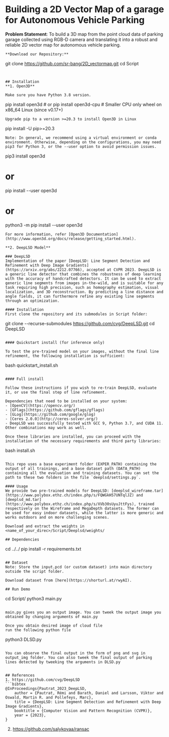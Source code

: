 # Building a 2D Vector Map of a garage for Autonomous Vehicle Parking

**Problem Statement**: To build a 3D map from the point cloud data of parking garage collected using RGB-D camera and translating it into a robust and reliable 2D vector map for autonomous vehicle parking.

```
**Download our Repository:**
```
git clone https://github.com/sr-bang/2D_vectormap.git
cd Script
```


## Installation
**1. Open3D**

Make sure you have Python 3.8 version.
```
pip install open3d        # or
pip install open3d-cpu    # Smaller CPU only wheel on x86_64 Linux (since v0.17+)
```
Upgrade pip to a version >=20.3 to install Open3D in Linux
```
pip install -U pip>=20.3
```
Note: In general, we recommend using a virtual environment or conda environment. Otherwise, depending on the configurations, you may need pip3 for Python 3, or the --user option to avoid permission issues.
```
pip3 install open3d
# or
pip install --user open3d
# or
python3 -m pip install --user open3d
```
For more information, refer [Open3D Documentation](http://www.open3d.org/docs/release/getting_started.html).

**2. DeepLSD Model**

### DeepLSD
Implementation of the paper [DeepLSD: Line Segment Detection and Refinement with Deep Image Gradients](https://arxiv.org/abs/2212.07766), accepted at CVPR 2023. DeepLSD is a generic line detector that combines the robustness of deep learning with the accuracy of handcrafted detectors. It can be used to extract generic line segments from images in-the-wild, and is suitable for any task requiring high precision, such as homography estimation, visual localization, and 3D reconstruction. By predicting a line distance and angle fields, it can furthermore refine any existing line segments through an optimization.

#### Installation
First clone the repository and its submodules in Script folder:
```
git clone --recurse-submodules https://github.com/cvg/DeepLSD.git
cd DeepLSD
```

#### Quickstart install (for inference only)

To test the pre-trained model on your images, without the final line refinement, the following installation is sufficient:
```
bash quickstart_install.sh
```

#### Full install

Follow these instructions if you wish to re-train DeepLSD, evaluate it, or use the final step of line refinement.

Dependencies that need to be installed on your system:
- [OpenCV](https://opencv.org/)
- [GFlags](https://github.com/gflags/gflags)
- [GLog](https://github.com/google/glog)
- [Ceres 2.0.0](http://ceres-solver.org/)
- DeepLSD was successfully tested with GCC 9, Python 3.7, and CUDA 11. Other combinations may work as well.

Once these libraries are installed, you can proceed with the installation of the necessary requirements and third party libraries:
```
bash install.sh
```

This repo uses a base experiment folder (EXPER_PATH) containing the output of all trainings, and a base dataset path (DATA_PATH) containing all the evaluation and training datasets. You can set the path to these two folders in the file `deeplsd/settings.py`.

#### Usage
We provide two pre-trained models for DeepLSD: [deeplsd_wireframe.tar](https://www.polybox.ethz.ch/index.php/s/FQWGkH57UNTqlJZ) and [deeplsd_md.tar](https://www.polybox.ethz.ch/index.php/s/XVb30sUyuJttFys), trained respectively on the Wireframe and MegaDepth datasets. The former can be used for easy indoor datasets, while the latter is more generic and works outdoors and on more challenging scenes.

Download and extract the weights in <name_of_your_direc>/Script/Deeplsd/weights/

## Dependencies
```
cd ../../
pip install -r requirements.txt
```

## Dataset
Note: Store the input.pcd (or custom dataset) into main directory outside the script folder.

Download dataset from [here](https://shorturl.at/rwyAI). 

## Run Demo
```
cd Script/
python3 main.py
```

main.py gives you an output image. You can tweek the output image you obtained by changing arguments of main.py

Once you obtain desired image of cloud file
run the following python file 
```
python3 DLSD.py
```

You can observe the final output in the form of png and svg in output_img folder. You can also tweek the final output of parking lines detected by tweeking the arguments in DLSD.py


## References
1. https://github.com/cvg/DeepLSD
```bibtex
@InProceedings{Pautrat_2023_DeepLSD,
    author = {Pautrat, Rémi and Barath, Daniel and Larsson, Viktor and Oswald, Martin R. and Pollefeys, Marc},
    title = {DeepLSD: Line Segment Detection and Refinement with Deep Image Gradients},
    booktitle = {Computer Vision and Pattern Recognition (CVPR)},
    year = {2023},
}
```
2. https://github.com/salykovaa/ransac
